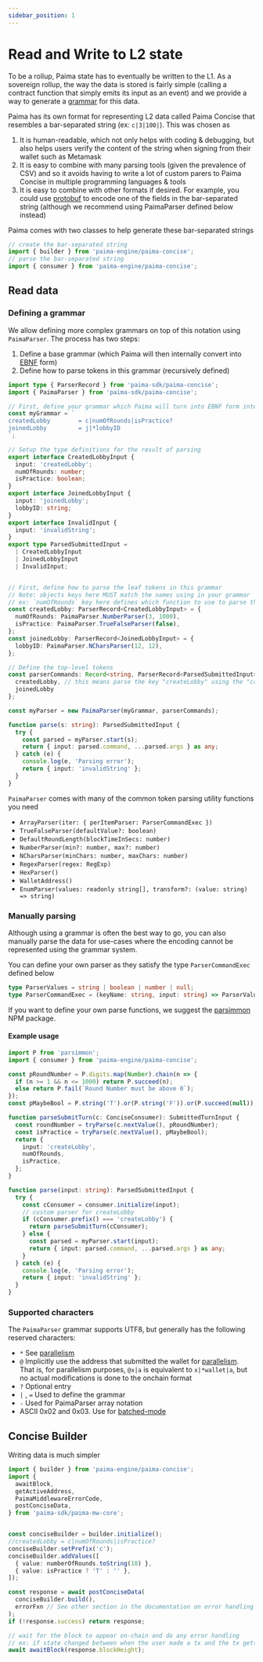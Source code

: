 ```yaml
---
sidebar_position: 1
---
```


# Read and Write to L2 state

To be a rollup, Paima state has to eventually be written to the L1. As a sovereign rollup, the way the data is stored is fairly simple (calling a contract function that simply emits its input as an event) and we provide a way to generate a [grammar](https://en.wikipedia.org/wiki/Formal_grammar) for this data.

Paima has its own format for representing L2 data called Paima Concise that resembles a bar-separated string (ex: `c|3|100|`). This was chosen as
1. It is human-readable, which not only helps with coding & debugging, but also helps users verify the content of the string when signing from their wallet such as Metamask
2. It is easy to combine with many parsing tools (given the prevalence of CSV) and so it avoids having to write a lot of custom parers to Paima Concise in multiple programming languages & tools
3. It is easy to combine with other formats if desired. For example, you could use [protobuf](https://protobuf.dev/) to encode one of the fields in the bar-separated string (although we recommend using PaimaParser defined below instead)

Paima comes with two classes to help generate these bar-separated strings
```javascript
// create the bar-separated string
import { builder } from 'paima-engine/paima-concise';
// parse the bar-separated string
import { consumer } from 'paima-engine/paima-concise';
```

## Read data

### Defining a grammar

We allow defining more complex grammars on top of this notation using `PaimaParser`. The process has two steps:
1. Define a base grammar (which Paima will then internally convert into [EBNF](https://en.wikipedia.org/wiki/Extended_Backus%E2%80%93Naur_form) form)
2. Define how to parse tokens in this grammar (recursively defined)

```typescript
import type { ParserRecord } from 'paima-sdk/paima-concise';
import { PaimaParser } from 'paima-sdk/paima-concise';

// First, define your grammar which Paima will turn into EBNF form internally
const myGrammar = `
createdLobby        = c|numOfRounds|isPractice?
joinedLobby         = j|*lobbyID
`;

// Setup the type definitions for the result of parsing
export interface CreatedLobbyInput {
  input: 'createdLobby';
  numOfRounds: number;
  isPractice: boolean;
}
export interface JoinedLobbyInput {
  input: 'joinedLobby';
  lobbyID: string;
}
export interface InvalidInput {
  input: 'invalidString';
}
export type ParsedSubmittedInput =
  | CreatedLobbyInput
  | JoinedLobbyInput
  | InvalidInput;


// First, define how to parse the leaf tokens in this grammar
// Note: objects keys here MUST match the names using in your grammar
// ex: `numOfRounds` key here defines which function to use to parse the token defined in the grammar above
const createdLobby: ParserRecord<CreatedLobbyInput> = {
  numOfRounds: PaimaParser.NumberParser(3, 1000),
  isPractice: PaimaParser.TrueFalseParser(false),
};
const joinedLobby: ParserRecord<JoinedLobbyInput> = {
  lobbyID: PaimaParser.NCharsParser(12, 12),
};

// Define the top-level tokens
const parserCommands: Record<string, ParserRecord<ParsedSubmittedInput>> = {
  createdLobby, // this means parse the key "createLobby" using the "createLobby" object defined above
  joinedLobby
};

const myParser = new PaimaParser(myGrammar, parserCommands);

function parse(s: string): ParsedSubmittedInput {
  try {
    const parsed = myParser.start(s);
    return { input: parsed.command, ...parsed.args } as any;
  } catch (e) {
    console.log(e, 'Parsing error');
    return { input: 'invalidString' };
  }
}
```

`PaimaParser` comes with many of the common token parsing utility functions you need
- `ArrayParser(iter: { perItemParser: ParserCommandExec })`
- `TrueFalseParser(defaultValue?: boolean)`
- `DefaultRoundLength(blockTimeInSecs: number)`
- `NumberParser(min?: number, max?: number)`
- `NCharsParser(minChars: number, maxChars: number)`
- `RegexParser(regex: RegExp)`
- `HexParser()`
- `WalletAddress()`
- `EnumParser(values: readonly string[], transform?: (value: string) => string)`

### Manually parsing

Although using a grammar is often the best way to go, you can also manually parse the data for use-cases where the encoding cannot be represented using the grammar system.

You can define your own parser as they satisfy the type `ParserCommandExec` defined below
```typescript
type ParserValues = string | boolean | number | null;
type ParserCommandExec = (keyName: string, input: string) => ParserValues | ParserValues[];
```

If you want to define your own parse functions, we suggest the [parsimmon](https://www.npmjs.com/package/parsimmon) NPM package.

#### Example usage

```typescript
import P from 'parsimmon';
import { consumer } from 'paima-engine/paima-concise';

const pRoundNumber = P.digits.map(Number).chain(n => {
  if (n >= 1 && n <= 1000) return P.succeed(n);
  else return P.fail(`Round Number must be above 0`);
});
const pMaybeBool = P.string('T').or(P.string('F')).or(P.succeed(null));

function parseSubmitTurn(c: ConciseConsumer): SubmittedTurnInput {
  const roundNumber = tryParse(c.nextValue(), pRoundNumber);
  const isPractice = tryParse(c.nextValue(), pMaybeBool);
  return {
    input: 'createLobby',
    numOfRounds,
    isPractice,
  };
}

function parse(input: string): ParsedSubmittedInput {
  try {
    const cConsumer = consumer.initialize(input);
    // custom parser for createLobby
    if (cConsumer.prefix() === 'createLobby') {
      return parseSubmitTurn(cConsumer);
    } else {
      const parsed = myParser.start(input);
      return { input: parsed.command, ...parsed.args } as any;
    }
  } catch (e) {
    console.log(e, 'Parsing error');
    return { input: 'invalidString' };
  }
}

```

### Supported characters

The `PaimaParser` grammar supports UTF8, but generally has the following reserved characters:
- `*` See [parallelism](./2-parallelism.md)
- `@` Implicitly use the address that submitted the wallet for [parallelism](./2-parallelism.md). That is, for parallelism purposes, `@x|a` is equivalent to `x|*wallet|a`, but no actual modifications is done to the onchain format
- `?` Optional entry
- `|` , `=` Used to define the grammar
- `-` Used for PaimaParser array notation
- ASCII 0x02 and 0x03. Use for [batched-mode](./5-batched-mode.md)

## Concise Builder

Writing data is much simpler

```typescript
import { builder } from 'paima-engine/paima-concise';
import {
  awaitBlock,
  getActiveAddress,
  PaimaMiddlewareErrorCode,
  postConciseData,
} from 'paima-sdk/paima-mw-core';


const conciseBuilder = builder.initialize();
//createdLobby = c|numOfRounds|isPractice?
conciseBuilder.setPrefix('c');
conciseBuilder.addValues([
  { value: numberOfRounds.toString(10) },
  { value: isPractice ? 'T' : '' },
]);

const response = await postConciseData(
  conciseBuilder.build(),
  errorFxn // See other section in the documentation on error handling
);
if (!response.success) return response;

// wait for the block to appear on-chain and do any error handling
// ex: if state changed between when the user made a tx and the tx getting included in a block
await awaitBlock(response.blockHeight);
```
